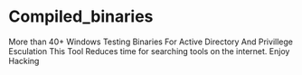 # Compiled_binaries
More than 40+ Windows Testing Binaries For Active Directory And Privillege Esculation
This Tool Reduces time for searching tools on the internet.
Enjoy Hacking
